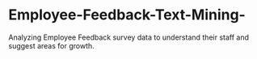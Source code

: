 # Employee-Feedback-Text-Mining-
Analyzing Employee Feedback survey data to understand their staff and suggest areas for growth.
